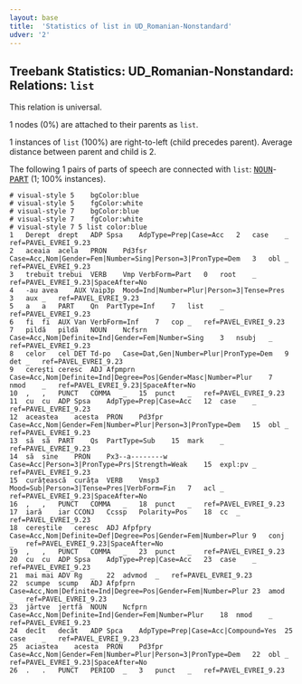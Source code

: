 ```yaml
---
layout: base
title:  'Statistics of list in UD_Romanian-Nonstandard'
udver: '2'
---
```


## Treebank Statistics: UD_Romanian-Nonstandard: Relations: `list`

This relation is universal.

1 nodes (0%) are attached to their parents as `list`.

1 instances of `list` (100%) are right-to-left (child precedes parent).
Average distance between parent and child is 2.

The following 1 pairs of parts of speech are connected with `list`: <tt><a href="ro_nonstandard-pos-NOUN.html">NOUN</a></tt>-<tt><a href="ro_nonstandard-pos-PART.html">PART</a></tt> (1; 100% instances).


~~~ conllu
# visual-style 5	bgColor:blue
# visual-style 5	fgColor:white
# visual-style 7	bgColor:blue
# visual-style 7	fgColor:white
# visual-style 7 5 list	color:blue
1	Derept	drept	ADP	Spsa	AdpType=Prep|Case=Acc	2	case	_	ref=PAVEL_EVREI_9.23
2	aceaia	acela	PRON	Pd3fsr	Case=Acc,Nom|Gender=Fem|Number=Sing|Person=3|PronType=Dem	3	obl	_	ref=PAVEL_EVREI_9.23
3	trebuit	trebui	VERB	Vmp	VerbForm=Part	0	root	_	ref=PAVEL_EVREI_9.23|SpaceAfter=No
4	-au	avea	AUX	Vaip3p	Mood=Ind|Number=Plur|Person=3|Tense=Pres	3	aux	_	ref=PAVEL_EVREI_9.23
5	a	a	PART	Qn	PartType=Inf	7	list	_	ref=PAVEL_EVREI_9.23
6	fi	fi	AUX	Van	VerbForm=Inf	7	cop	_	ref=PAVEL_EVREI_9.23
7	pildă	pildă	NOUN	Ncfsrn	Case=Acc,Nom|Definite=Ind|Gender=Fem|Number=Sing	3	nsubj	_	ref=PAVEL_EVREI_9.23
8	celor	cel	DET	Td-po	Case=Dat,Gen|Number=Plur|PronType=Dem	9	det	_	ref=PAVEL_EVREI_9.23
9	cerești	ceresc	ADJ	Afpmprn	Case=Acc,Nom|Definite=Ind|Degree=Pos|Gender=Masc|Number=Plur	7	nmod	_	ref=PAVEL_EVREI_9.23|SpaceAfter=No
10	,	,	PUNCT	COMMA	_	15	punct	_	ref=PAVEL_EVREI_9.23
11	cu	cu	ADP	Spsa	AdpType=Prep|Case=Acc	12	case	_	ref=PAVEL_EVREI_9.23
12	aceastea	acesta	PRON	Pd3fpr	Case=Acc,Nom|Gender=Fem|Number=Plur|Person=3|PronType=Dem	15	obl	_	ref=PAVEL_EVREI_9.23
13	să	să	PART	Qs	PartType=Sub	15	mark	_	ref=PAVEL_EVREI_9.23
14	să	sine	PRON	Px3--a--------w	Case=Acc|Person=3|PronType=Prs|Strength=Weak	15	expl:pv	_	ref=PAVEL_EVREI_9.23
15	curățească	curăța	VERB	Vmsp3	Mood=Sub|Person=3|Tense=Pres|VerbForm=Fin	7	acl	_	ref=PAVEL_EVREI_9.23|SpaceAfter=No
16	,	,	PUNCT	COMMA	_	18	punct	_	ref=PAVEL_EVREI_9.23
17	iară	iar	CCONJ	Ccssp	Polarity=Pos	18	cc	_	ref=PAVEL_EVREI_9.23
18	cereștile	ceresc	ADJ	Afpfpry	Case=Acc,Nom|Definite=Def|Degree=Pos|Gender=Fem|Number=Plur	9	conj	_	ref=PAVEL_EVREI_9.23|SpaceAfter=No
19	,	,	PUNCT	COMMA	_	23	punct	_	ref=PAVEL_EVREI_9.23
20	cu	cu	ADP	Spsa	AdpType=Prep|Case=Acc	23	case	_	ref=PAVEL_EVREI_9.23
21	mai	mai	ADV	Rg	_	22	advmod	_	ref=PAVEL_EVREI_9.23
22	scumpe	scump	ADJ	Afpfprn	Case=Acc,Nom|Definite=Ind|Degree=Pos|Gender=Fem|Number=Plur	23	amod	_	ref=PAVEL_EVREI_9.23
23	jărtve	jertfă	NOUN	Ncfprn	Case=Acc,Nom|Definite=Ind|Gender=Fem|Number=Plur	18	nmod	_	ref=PAVEL_EVREI_9.23
24	decît	decât	ADP	Spca	AdpType=Prep|Case=Acc|Compound=Yes	25	case	_	ref=PAVEL_EVREI_9.23
25	aciastea	acesta	PRON	Pd3fpr	Case=Acc,Nom|Gender=Fem|Number=Plur|Person=3|PronType=Dem	22	obl	_	ref=PAVEL_EVREI_9.23|SpaceAfter=No
26	.	.	PUNCT	PERIOD	_	3	punct	_	ref=PAVEL_EVREI_9.23

~~~


